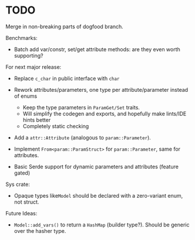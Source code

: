 # TODO

Merge in non-breaking parts of dogfood branch.

Benchmarks:

- Batch add var/constr, set/get attribute methods: are they even worth supporting?

For next major release:

- Replace `c_char` in public interface with `char`
- Rework attributes/parameters, one type per attribute/parameter instead of enums
  - Keep the type parameters in `ParamGet/Set` traits.
  - Will simplify the codegen and exports, and hopefully make lints/IDE hints better
  - Completely static checking

- Add a `attr::Attribute` (analogous to `param::Parameter`).
- Implement `From<param::ParamStruct>` for `param::Parameter`, same for attributes.
- Basic Serde support for dynamic parameters and attributes (feature gated)

Sys crate:

- Opaque types like`Model` should be declared with a zero-variant enum, not struct.

Future Ideas:

- `Model::add_vars()` to return a `HashMap` (builder type?). Should be generic over the hasher type.
